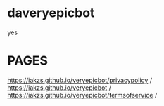 # daveryepicbot
yes


# PAGES
https://iakzs.github.io/veryepicbot/privacypolicy /
https://iakzs.github.io/veryepicbot /
https://iakzs.github.io/veryepicbot/termsofservice /
